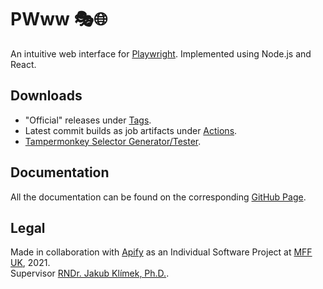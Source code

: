 # PWww 🎭🌐
An intuitive web interface for [Playwright](https://github.com/microsoft/playwright). Implemented using Node.js and React.

## Downloads
- "Official" releases under [Tags](https://github.com/barjin/pw-web/tags).
- Latest commit builds as job artifacts under [Actions](https://github.com/barjin/pw-web/actions).
- [Tampermonkey Selector Generator/Tester](https://raw.githubusercontent.com/barjin/pw-web/development/backend/tools/tampermonkey/tm_script.user.js).

## Documentation
All the documentation can be found on the corresponding [GitHub Page](https://barjin.github.io/pw-web/).

## Legal
Made in collaboration with [Apify](https://apify.com/) as an Individual Software Project at [MFF UK](https://www.mff.cuni.cz/), 2021.\
Supervisor [RNDr. Jakub Klímek, Ph.D.](https://jakub.klímek.com/).
